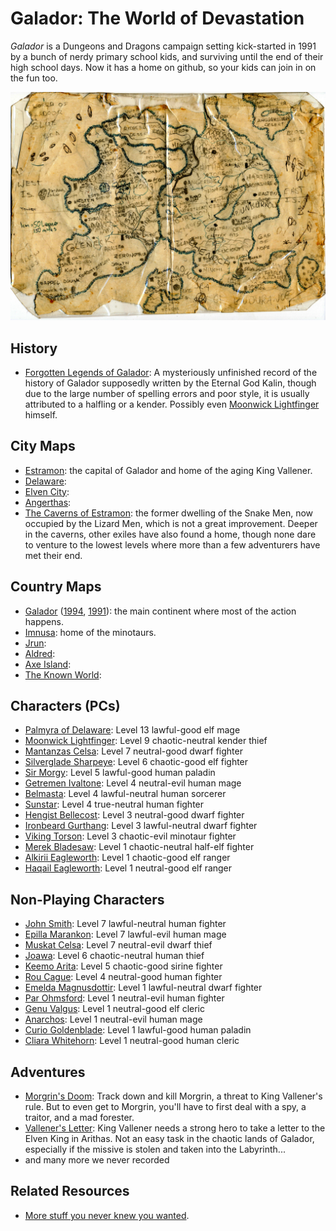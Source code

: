 # Galador: The World of Devastation

*Galador* is a Dungeons and Dragons campaign setting kick-started in 1991 by a bunch of nerdy primary school kids, and surviving until the end of their high school days. Now it has a home on github, so your kids can join in on the fun too.

![Galador Map](maps/countries/galador.1991.jpg?raw=true)

## History

 * [Forgotten Legends of Galador](history/legends-of-galador.pdf?raw=true): A mysteriously unfinished record of the history of Galador supposedly written by the Eternal God Kalin, though due to the large number of spelling errors and poor style, it is usually attributed to a halfling or a kender. Possibly even [Moonwick Lightfinger](characters/moonwick-lightfinger.pdf?raw=true) himself.

## City Maps

 * [Estramon](maps/cities/estramon.jpg?raw=true): the capital of Galador and home of the aging King Vallener.
 * [Delaware](maps/cities/delaware.jpg?raw=true):
 * [Elven City](maps/cities/elven-city.jpg?raw=true):
 * [Angerthas](maps/cities/angerthas.jpg?raw=true):
 * [The Caverns of Estramon](maps/cities/estramon-caverns.pdf?raw=true): the former dwelling of the Snake Men, now occupied by the Lizard Men, which is not a great improvement. Deeper in the caverns, other exiles have also found a home, though none dare to venture to the lowest levels where more than a few adventurers have met their end.

## Country Maps

 * [Galador](maps/countries/galador.1995.jpg?raw=true) ([1994](maps/countries/galador.1994.jpg?raw=true), [1991](maps/countries/galador.1991.jpg?raw=true)): the main continent where most of the action happens.
 * [Imnusa](maps/countries/imnusa.jpg?raw=true): home of the minotaurs.
 * [Jrun](maps/countries/jrun.jpg?raw=true):
 * [Aldred](maps/countries/aldred.jpg?raw=true):
 * [Axe Island](maps/countries/axe-island.jpg?raw=true):
 * [The Known World](maps/countries/world.jpg?raw=true):

## Characters (PCs)

 * [Palmyra of Delaware](characters/palmyra-of-delaware.pdf?raw=true): Level 13 lawful-good elf mage
 * [Moonwick Lightfinger](characters/moonwick-lightfinger.pdf?raw=true): Level 9 chaotic-neutral kender thief
 * [Mantanzas Celsa](characters/mantazas-celsa.pdf?raw=true): Level 7 neutral-good dwarf fighter
 * [Silverglade Sharpeye](characters/silverglade-sharpeye.pdf?raw=true): Level 6 chaotic-good elf fighter
 * [Sir Morgy](characters/sir-morgy.pdf?raw=true): Level 5 lawful-good human paladin
 * [Getremen Ivaltone](characters/getremen-ivaltone.pdf?raw=true): Level 4 neutral-evil human mage
 * [Belmasta](characters/belmasta.pdf?raw=true): Level 4 lawful-neutral human sorcerer
 * [Sunstar](characters/sunstar.pdf?raw=true): Level 4 true-neutral human fighter
 * [Hengist Bellecost](characters/hengist-bellecost.pdf?raw=true): Level 3 neutral-good dwarf fighter
 * [Ironbeard Gurthang](characters/ironbeard-gurthang.pdf?raw=true): Level 3 lawful-neutral dwarf fighter
 * [Viking Torson](characters/viking-torson.pdf?raw=true): Level 3 chaotic-evil minotaur fighter
 * [Merek Bladesaw](characters/merek-bladesaw.pdf?raw=true): Level 1 chaotic-neutral half-elf fighter
 * [Alkirii Eagleworth](characters/alkirii-eagleworth.pdf?raw=true): Level 1 chaotic-good elf ranger
 * [Haqail Eagleworth](characters/haqail-eagleworth.pdf?raw=true): Level 1 neutral-good elf ranger

## Non-Playing Characters

 * [John Smith](characters/john-smith.pdf?raw=true): Level 7 lawful-neutral human fighter
 * [Epilla Marankon](characters/epilla-marankon.pdf?raw=true): Level 7 lawful-evil human mage
 * [Muskat Celsa](characters/muskat-celsa.pdf?raw=true): Level 7 neutral-evil dwarf thief
 * [Joawa](characters/joawa.pdf?raw=true): Level 6 chaotic-neutral human thief
 * [Keemo Arita](characters/keemo-arita.pdf?raw=true): Level 5 chaotic-good sirine fighter
 * [Rou Cague](characters/rou-cague.pdf?raw=true): Level 4 neutral-good human fighter
 * [Emelda Magnusdottir](characters/emelda-magnusdottir.pdf?raw=true): Level 1 lawful-neutral dwarf fighter
 * [Par Ohmsford](characters/par-ohmsford.pdf?raw=true): Level 1 neutral-evil human fighter
 * [Genu Valgus](characters/genu-valgus.pdf?raw=true): Level 1 neutral-good elf cleric
 * [Anarchos](characters/anarchos.pdf?raw=true): Level 1 neutral-evil human mage
 * [Curio Goldenblade](characters/curio-goldenblade.pdf?raw=true): Level 1 lawful-good human paladin
 * [Cliara Whitehorn](characters/cliara-whitehorn.pdf?raw=true): Level 1 neutral-good human cleric

## Adventures

 * [Morgrin's Doom](adventures/morgrins-doom.pdf?raw=true): Track down and kill Morgrin, a threat to King Vallener's rule. But to even get to Morgrin, you'll have to first deal with a spy, a traitor, and a mad forester.
 * [Vallener's Letter](adventures/valleners-letter.pdf?raw=true): King Vallener needs a strong hero to take a letter to the Elven King in Arithas. Not an easy task in the chaotic lands of Galador, especially if the missive is stolen and taken into the Labyrinth...
 * and many more we never recorded

## Related Resources

 * [More stuff you never knew you wanted](https://rogerkeays.com).


